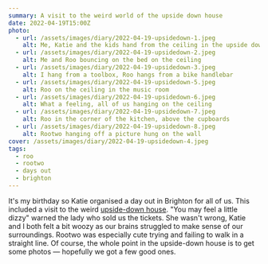```yaml
---
summary: A visit to the weird world of the upside down house
date: 2022-04-19T15:00Z
photo:
  - url: /assets/images/diary/2022-04-19-upsidedown-1.jpeg
    alt: Me, Katie and the kids hand from the ceiling in the upside down house
  - url: /assets/images/diary/2022-04-19-upsidedown-2.jpeg
    alt: Me and Roo bouncing on the bed on the ceiling
  - url: /assets/images/diary/2022-04-19-upsidedown-3.jpeg
    alt: I hang from a toolbox, Roo hangs from a bike handlebar
  - url: /assets/images/diary/2022-04-19-upsidedown-5.jpeg
    alt: Roo on the ceiling in the music room
  - url: /assets/images/diary/2022-04-19-upsidedown-6.jpeg
    alt: What a feeling, all of us hanging on the ceiling
  - url: /assets/images/diary/2022-04-19-upsidedown-7.jpeg
    alt: Roo in the corner of the kitchen, above the cupboards
  - url: /assets/images/diary/2022-04-19-upsidedown-8.jpeg
    alt: Rootwo hanging off a picture hung on the wall
cover: /assets/images/diary/2022-04-19-upsidedown-4.jpeg
tags:
  - roo
  - rootwo
  - days out
  - brighton
---
```

It's my birthday so Katie organised a day out in Brighton for all of us. This included a visit to the weird [upside-down house](https://upsidedownhouse.co.uk/). "You may feel a little dizzy" warned the lady who sold us the tickets. She wasn't wrong, Katie and I both felt a bit woozy as our brains struggled to make sense of our surroundings. Rootwo was especially cute trying and failing to walk in a straight line. Of course, the whole point in the upside-down house is to get some photos — hopefully we got a few good ones.
